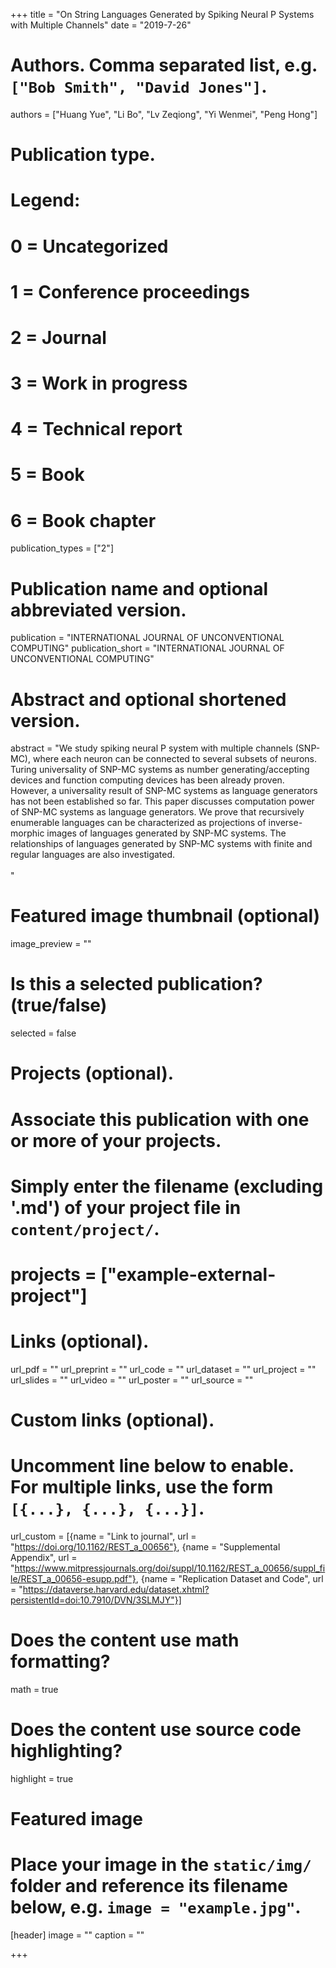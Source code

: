 +++
title = "On String Languages Generated by Spiking Neural P Systems with Multiple Channels"
date = "2019-7-26"

# Authors. Comma separated list, e.g. `["Bob Smith", "David Jones"]`.
authors = ["Huang Yue", "Li Bo", "Lv Zeqiong", "Yi Wenmei", "Peng Hong"]

# Publication type.
# Legend:
# 0 = Uncategorized
# 1 = Conference proceedings
# 2 = Journal
# 3 = Work in progress
# 4 = Technical report
# 5 = Book
# 6 = Book chapter
publication_types = ["2"]

# Publication name and optional abbreviated version.
publication = "INTERNATIONAL JOURNAL OF UNCONVENTIONAL COMPUTING"
publication_short = "INTERNATIONAL JOURNAL OF UNCONVENTIONAL COMPUTING"

# Abstract and optional shortened version.
abstract = "We study spiking neural P system with multiple channels (SNP-MC), where each neuron can be connected to several subsets of neurons. Turing universality of SNP-MC systems as number generating/accepting devices and function computing devices has been already proven. However, a universality result of SNP-MC systems as language generators has not been established so far. This paper discusses computation power of SNP-MC systems as language generators. We prove that recursively enumerable languages can be characterized as projections of inverse-morphic images of languages generated by SNP-MC systems. The relationships of languages generated by SNP-MC systems with finite and regular languages are also investigated.<br><br>"

# Featured image thumbnail (optional)
image_preview = ""

# Is this a selected publication? (true/false)
selected = false

# Projects (optional).
#   Associate this publication with one or more of your projects.
#   Simply enter the filename (excluding '.md') of your project file in `content/project/`.
# projects = ["example-external-project"]

# Links (optional).
url_pdf = ""
url_preprint = ""
url_code = ""
url_dataset = ""
url_project = ""
url_slides = ""
url_video = ""
url_poster = ""
url_source = ""

# Custom links (optional).
#   Uncomment line below to enable. For multiple links, use the form `[{...}, {...}, {...}]`.
url_custom = [{name = "Link to journal", url = "https://doi.org/10.1162/REST_a_00656"},
              {name = "Supplemental Appendix", url = "https://www.mitpressjournals.org/doi/suppl/10.1162/REST_a_00656/suppl_file/REST_a_00656-esupp.pdf"},
              {name = "Replication Dataset and Code", url = "https://dataverse.harvard.edu/dataset.xhtml?persistentId=doi:10.7910/DVN/3SLMJY"}]



# Does the content use math formatting?
math = true

# Does the content use source code highlighting?
highlight = true

# Featured image
# Place your image in the `static/img/` folder and reference its filename below, e.g. `image = "example.jpg"`.
[header]
image = ""
caption = ""

+++

<!-- More detail can easily be written here using *Markdown* and $\rm \LaTeX$ math code. -->

